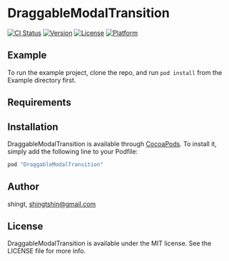 # DraggableModalTransition

[![CI Status](http://img.shields.io/travis/shingt/DraggableModalTransition.svg?style=flat)](https://travis-ci.org/shingt/DraggableModalTransition)
[![Version](https://img.shields.io/cocoapods/v/DraggableModalTransition.svg?style=flat)](http://cocoapods.org/pods/DraggableModalTransition)
[![License](https://img.shields.io/cocoapods/l/DraggableModalTransition.svg?style=flat)](http://cocoapods.org/pods/DraggableModalTransition)
[![Platform](https://img.shields.io/cocoapods/p/DraggableModalTransition.svg?style=flat)](http://cocoapods.org/pods/DraggableModalTransition)

## Example

To run the example project, clone the repo, and run `pod install` from the Example directory first.

## Requirements

## Installation

DraggableModalTransition is available through [CocoaPods](http://cocoapods.org). To install
it, simply add the following line to your Podfile:

```ruby
pod "DraggableModalTransition"
```

## Author

shingt, shingtshin@gmail.com

## License

DraggableModalTransition is available under the MIT license. See the LICENSE file for more info.
